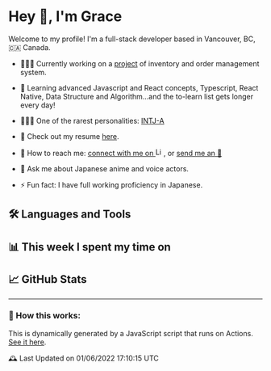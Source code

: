 # Hey 👋, I'm Grace
Welcome to my profile!
I'm a full-stack developer based in Vancouver, BC, 🇨🇦 Canada.

<!-- ### ℹ️ A Few Quick Facts -->
- 👩🏻‍💻 Currently working on a [project](repo) of inventory and order management system.
- 🧐 Learning advanced Javascript and React concepts, Typescript, React Native, Data Structure and Algorithm...and the to-learn list gets longer every day!

- 🧚🏻‍♀️ One of the rarest personalities: [INTJ-A](https://www.16personalities.com/intj-personality)
- 📃 Check out my resume [here](https://resume.creddle.io/resume/4a6hla5b984).
- 🔗 How to reach me: [connect with me on <img alt= LinkedIn height="16px" width="auto" src="https://cdn.jsdelivr.net/gh/devicons/devicon/icons/linkedin/linkedin-original.svg" />](https://www.linkedin.com/in/gracewangwxt/), or [send me an 📧](mailto:wangxiaotian2012@gmail.com)
- 💬 Ask me about Japanese anime and voice actors.
- ⚡ Fun fact: I have full working proficiency in Japanese.

## 🛠 Languages and Tools
<!-- icons @Spiderpig86 @gautamkrishnar @shubham2295 -->
<!-- ### 📈 Language / Framework stats (Powered by CodersRank) -->
## 📊 This week I spent my time on
 <!-- WakaTime Stats @gautamkrishnar @guilyx-->
## 📈 GitHub Stats
<!-- Github activity @guilyx / Stats @mokkapps -->
---
### 🤔 How this works:
This is dynamically generated by a JavaScript script that runs on Actions. [See it here](link).
<!-- JS Script reference: @mopig @thmsgbrt @mokkapps @liununu @Spiderpig86 -->
🕰 Last Updated on 01/06/2022 17:10:15 UTC
